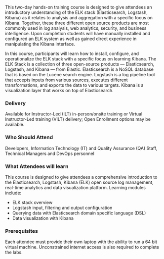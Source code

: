 <!-- ELK Stack -->

This two-day hands-on training course is designed to give attendees an introductory understanding of the ELK stack (Elasticsearch, Logstash, Kibana) as it relates to analysis and aggregation with a specific focus on Kibana. Together, these three different open source products are most commonly used in log analysis, web analytics, security, and business intelligence. Upon completion students will have manually installed and configured an ELK system as well as gained direct experience in manipulating the Kibana interface.

In this course, participants will learn how to install, configure, and operationalize the ELK stack with a specific focus on learning Kibana. The ELK Stack is a collection of three open-source products — Elasticsearch, Logstash, and Kibana — from Elastic. Elasticsearch is a NoSQL database that is based on the Lucene search engine. Logstash is a log pipeline tool that accepts inputs from various sources, executes different transformations, and exports the data to various targets. Kibana is a visualization layer that works on top of Elasticsearch.


### Delivery

Available for Instructor-Led (ILT) in-person/onsite training or Virtual Instructor-Led training (VILT) delivery; Open Enrollment options may be available.


### Who Should Attend

Developers, Information Technology (IT) and Quality Assurance (QA) Staff, Technical Managers and DevOps personnel


### What Attendees will learn

This course is designed to give attendees a comprehensive introduction to the Elasticsearch, Logstash, Kibana (ELK) open
source log management, real-time analytics and data visualization platform. Learning modules include:

- ELK stack overview
- Logstash input, filtering and output configuration
- Querying data with Elasticsearch domain specific language (DSL)
- Data visualization with Kibana


### Prerequisites

Each attendee must provide their own laptop with the ability to run a 64 bit virtual machine. Unconstrained internet
access is also required to complete the labs.



